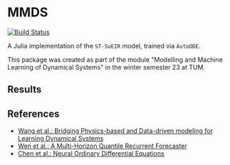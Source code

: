 # MMDS

[![Build Status](https://github.com/ColinMoldenhauer/MMDS.jl/actions/workflows/CI.yml/badge.svg?branch=main)](https://github.com/ColinMoldenhauer/MMDS.jl/actions/workflows/CI.yml?query=branch%3Amain)


A Julia implementation of the `ST-SuEIR` model, trained via `AutoODE`.

This package was created as part of the module "Modelling and Machine Learning of Dynamical Systems" in the winter semester 23 at TUM.

## Results


## References
- [Wang et al.: Bridging Physics-based and Data-driven modeling for Learning Dynamical Systems](https://arxiv.org/abs/2011.10616)
- [Wen et al.: A Multi-Horizon Quantile Recurrent Forecaster](https://arxiv.org/abs/1711.11053)
- [Chen et al.: Neural Ordinary Differential Equations](https://arxiv.org/abs/1806.07366)
